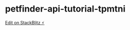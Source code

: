 # petfinder-api-tutorial-tpmtni

[Edit on StackBlitz ⚡️](https://stackblitz.com/edit/petfinder-api-tutorial-tpmtni)